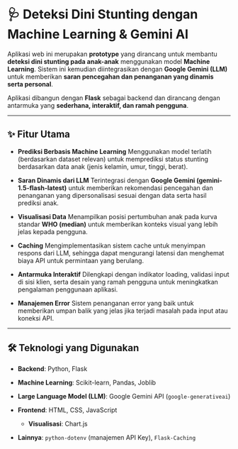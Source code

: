 # 🩺 Deteksi Dini Stunting dengan Machine Learning & Gemini AI

Aplikasi web ini merupakan **prototype** yang dirancang untuk membantu **deteksi dini stunting pada anak-anak** menggunakan model **Machine Learning**. Sistem ini kemudian diintegrasikan dengan **Google Gemini (LLM)** untuk memberikan **saran pencegahan dan penanganan yang dinamis serta personal**.

Aplikasi dibangun dengan **Flask** sebagai backend dan dirancang dengan antarmuka yang **sederhana, interaktif, dan ramah pengguna**.

---

## ✨ Fitur Utama

* **Prediksi Berbasis Machine Learning**
  Menggunakan model terlatih (berdasarkan dataset relevan) untuk memprediksi status stunting berdasarkan data anak (jenis kelamin, umur, tinggi, berat).

* **Saran Dinamis dari LLM**
  Terintegrasi dengan **Google Gemini (gemini-1.5-flash-latest)** untuk memberikan rekomendasi pencegahan dan penanganan yang dipersonalisasi sesuai dengan data serta hasil prediksi anak.

* **Visualisasi Data**
  Menampilkan posisi pertumbuhan anak pada kurva standar **WHO (median)** untuk memberikan konteks visual yang lebih jelas kepada pengguna.

* **Caching**
  Mengimplementasikan sistem cache untuk menyimpan respons dari LLM, sehingga dapat mengurangi latensi dan menghemat biaya API untuk permintaan yang berulang.

* **Antarmuka Interaktif**
  Dilengkapi dengan indikator loading, validasi input di sisi klien, serta desain yang ramah pengguna untuk meningkatkan pengalaman penggunaan aplikasi.

* **Manajemen Error**
  Sistem penanganan error yang baik untuk memberikan umpan balik yang jelas jika terjadi masalah pada input atau koneksi API.

---

## 🛠️ Teknologi yang Digunakan

* **Backend**: Python, Flask
* **Machine Learning**: Scikit-learn, Pandas, Joblib
* **Large Language Model (LLM)**: Google Gemini API (`google-generativeai`)
* **Frontend**: HTML, CSS, JavaScript

  * **Visualisasi**: Chart.js
* **Lainnya**: `python-dotenv` (manajemen API Key), `Flask-Caching`
